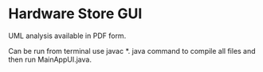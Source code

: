 # Hardware Store GUI
UML analysis available in PDF form.

Can be run from terminal use javac *. java command to compile all files and then run MainAppUI.java.
